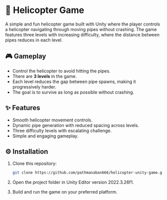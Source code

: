 # 🚁 Helicopter Game

A simple and fun helicopter game built with Unity where the player controls a helicopter navigating through moving pipes without crashing. The game features three levels with increasing difficulty, where the distance between pipes reduces in each level.

## 🎮 Gameplay

- Control the helicopter to avoid hitting the pipes.  
- There are **3 levels** in the game.  
- Each level reduces the gap between pipe spawns, making it progressively harder.  
- The goal is to survive as long as possible without crashing.  

## ✨ Features

- Smooth helicopter movement controls.  
- Dynamic pipe generation with reduced spacing across levels.  
- Three difficulty levels with escalating challenge.  
- Simple and engaging gameplay.  

## ⚙️ Installation

1. Clone this repository:  
   ```bash
   git clone https://github.com/pathmanaban666/helicopter-unity-game.git
   
2. Open the project folder in Unity Editor version 2022.3.26f1.

3. Build and run the game on your preferred platform.
